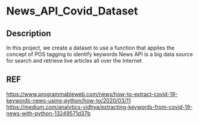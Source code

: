 # News_API_Covid_Dataset

## Description

In this project, we create a dataset to use a function that applies the concept of POS tagging to identify keywords
News API is a big data source for search and retrieve live articles all over the Internet

## REF
https://www.programmableweb.com/news/how-to-extract-covid-19-keywords-news-using-python/how-to/2020/03/11
https://medium.com/analytics-vidhya/extracting-keywords-from-covid-19-news-with-python-13249571d37b
